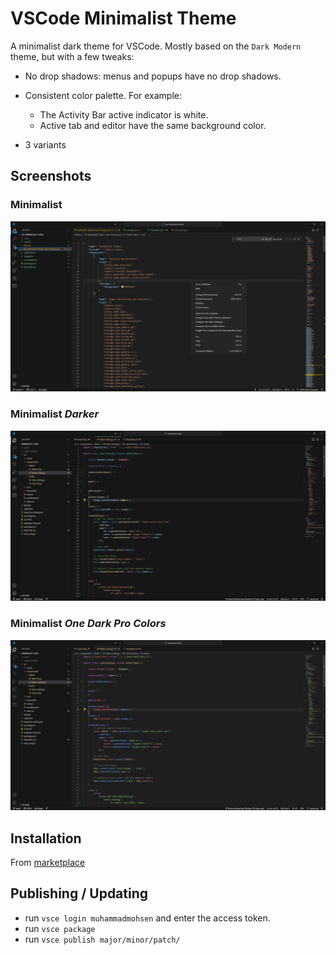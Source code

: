 # VSCode Minimalist Theme

A minimalist dark theme for VSCode. Mostly based on the `Dark Modern` theme, but with a few tweaks:
- No drop shadows: menus and popups have no drop shadows.
- Consistent color palette. For example:
	- The Activity Bar active indicator is white.
	- Active tab and editor have the same background color.

- 3 variants

## Screenshots
### Minimalist
![Theme screenshot](/screenshots/minimalist.png?raw=true)

### Minimalist _Darker_
![Darker screenshot](/screenshots/minimalist-darker.png?raw=true)
### Minimalist _One Dark Pro Colors_
![ODP screenshot](/screenshots/minimalist-odp.png?raw=true)

## Installation
From [marketplace](https://marketplace.visualstudio.com/items?itemName=MuhammadMohsen.vsc-minimalist-theme)

## Publishing / Updating
- run `vsce login muhammadmohsen` and enter the access token.
- run `vsce package`
- run `vsce publish major/minor/patch/`
